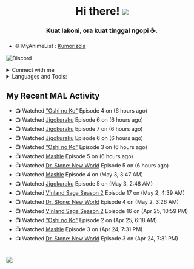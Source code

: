 <h1 align="center">Hi there! <img src="https://media.giphy.com/media/hvRJCLFzcasrR4ia7z/giphy.gif" width="25px"> </h1>
<h3 align="center">Kuat lakoni, ora kuat tinggal ngopi ☕.</h3>

- 🌐 MyAnimeList : [Kumorizola](https://myanimelist.net/animelist/Kumorizola)

![Discord](https://discord.c99.nl/widget/theme-3/761213268009943051.png)
<details>
      <summary>Connect with me</summary>
    <p align="left">
        <a href="https://www.facebook.com/kumori.hartley.1" target="blank"><img align="center"
                src="https://raw.githubusercontent.com/rahuldkjain/github-profile-readme-generator/master/src/images/icons/Social/facebook.svg"
                alt="kumori hartley" height="30" width="40" /></a>
        <a href="https://www.instagram.com/kumorizola/" target="blank"><img align="center"
                src="https://raw.githubusercontent.com/rahuldkjain/github-profile-readme-generator/master/src/images/icons/Social/instagram.svg"
                alt="kumorizola" height="30" width="40" /></a>
        <a href="https://discord.com" target="blank"><img align="center"
                src="https://raw.githubusercontent.com/rahuldkjain/github-profile-readme-generator/master/src/images/icons/Social/discord.svg"
                alt="Kumori#5882" height="30" width="40" /></a>
    </p>
</details>

<details>
    <summary align="left">Languages and Tools:</summary>
<p align="left">
      <a href="https://www.w3schools.com/css/" target="_blank">
        <img src="https://raw.githubusercontent.com/devicons/devicon/master/icons/css3/css3-original-wordmark.svg"
            alt="css3" width="40" height="40" /> </a> <a href="https://www.w3.org/html/" target="_blank"> <img
            src="https://raw.githubusercontent.com/devicons/devicon/master/icons/html5/html5-original-wordmark.svg"
            alt="html5" width="40" height="40" /> </a> <a href="https://www.java.com" target="_blank"> <img
            src="https://raw.githubusercontent.com/devicons/devicon/master/icons/java/java-original.svg" alt="java"
            width="40" height="40" /> </a> <a href="https://developer.mozilla.org/en-US/docs/Web/JavaScript"
            target="_blank"> <img
            src="https://raw.githubusercontent.com/devicons/devicon/master/icons/javascript/javascript-original.svg"
            alt="javascript" width="40" height="40" /> </a> <a href="https://nodejs.org" target="_blank"> <img
            src="https://raw.githubusercontent.com/devicons/devicon/master/icons/nodejs/nodejs-original-wordmark.svg"
            alt="nodejs" width="40" height="40" /> </a> <a href="https://www.python.org" target="_blank"> <img
            src="https://raw.githubusercontent.com/devicons/devicon/master/icons/python/python-original.svg"
            alt="python" width="40" height="40" /> </a> <a href="https://www.typescriptlang.org/" target="_blank"> <img
            src="https://raw.githubusercontent.com/devicons/devicon/master/icons/typescript/typescript-original.svg" 
            alt="typescript" width="40" height="40" /> </a> <a href="https://www.photoshop.com/en" target="_blank"> <img
            src="https://upload.wikimedia.org/wikipedia/commons/a/af/Adobe_Photoshop_CC_icon.svg" alt="photoshop" width="40" height="40"/> </a>
            <a href="https://www.adobe.com/products/premiere.html" target="_blank"> <img
            src="https://upload.wikimedia.org/wikipedia/commons/4/40/Adobe_Premiere_Pro_CC_icon.svg" alt="Premiere pro" width="40" height="40"/> </a>
            <a href="https://www.adobe.com/in/products/illustrator.html" target="_blank"> <img 
            src="https://upload.wikimedia.org/wikipedia/commons/f/fb/Adobe_Illustrator_CC_icon.svg" alt="illustrator" width="40" height="40"/> </a>
      
 </details>
 
 <h2> My Recent MAL Activity</h2>
<!-- MAL_ACTIVITY:start -->

- 📺 Watched ["Oshi no Ko"](https://MyAnimeList.net/anime.php?id=52034) Episode 4 on (6 hours ago)
- 📺 Watched [Jigokuraku](https://MyAnimeList.net/anime.php?id=46569) Episode 6 on (6 hours ago)
- 📺 Watched [Jigokuraku](https://MyAnimeList.net/anime.php?id=46569) Episode 7 on (6 hours ago)
- 📺 Watched [Jigokuraku](https://MyAnimeList.net/anime.php?id=46569) Episode 6 on (6 hours ago)
- 📺 Watched ["Oshi no Ko"](https://MyAnimeList.net/anime.php?id=52034) Episode 3 on (6 hours ago)
- 📺 Watched [Mashle](https://MyAnimeList.net/anime.php?id=52211) Episode 5 on (6 hours ago)
- 📺 Watched [Dr. Stone: New World](https://MyAnimeList.net/anime.php?id=48549) Episode 5 on (6 hours ago)
- 📺 Watched [Mashle](https://MyAnimeList.net/anime.php?id=52211) Episode 4 on (May 3, 3:47 AM)
- 📺 Watched [Jigokuraku](https://MyAnimeList.net/anime.php?id=46569) Episode 5 on (May 3, 2:48 AM)
- 📺 Watched [Vinland Saga Season 2](https://MyAnimeList.net/anime.php?id=49387) Episode 17 on (May 2, 4:39 AM)
- 📺 Watched [Dr. Stone: New World](https://MyAnimeList.net/anime.php?id=48549) Episode 4 on (May 2, 3:26 AM)
- 📺 Watched [Vinland Saga Season 2](https://MyAnimeList.net/anime.php?id=49387) Episode 16 on (Apr 25, 10:59 PM)
- 📺 Watched ["Oshi no Ko"](https://MyAnimeList.net/anime.php?id=52034) Episode 2 on (Apr 25, 6:18 AM)
- 📺 Watched [Mashle](https://MyAnimeList.net/anime.php?id=52211) Episode 3 on (Apr 24, 7:31 PM)
- 📺 Watched [Dr. Stone: New World](https://MyAnimeList.net/anime.php?id=48549) Episode 3 on (Apr 24, 7:31 PM)

<!-- MAL_ACTIVITY:end -->

  
<h2 align="left"> <img src="https://media.discordapp.net/attachments/918405470073520168/919220018355523584/ezgif.com-gif-maker_1.gif">
